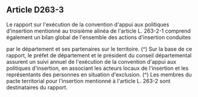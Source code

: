 ## Article D263-3

Le rapport sur l'exécution de la convention d'appui aux politiques d'insertion mentionné au troisième alinéa
de l'article L. 263-2-1 comprend également un bilan global de l'ensemble des actions d'insertion conduites

par le département et ses partenaires sur le territoire. (^)
Sur la base de ce rapport, le préfet de département et le président du conseil départemental assurent un suivi
annuel de l'exécution de la convention d'appui aux politiques d'insertion, en associant les acteurs locaux de
l'insertion et les représentants des personnes en situation d'exclusion. (^)
Les membres du pacte territorial pour l'insertion mentionné à l'article L. 263-2 sont destinataires du rapport.

